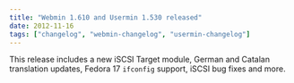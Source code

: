 ```yaml
---
title: "Webmin 1.610 and Usermin 1.530 released"
date: 2012-11-16
tags: ["changelog", "webmin-changelog", "usermin-changelog"]
---
```


This release includes a new iSCSI Target module, German and Catalan translation updates, Fedora 17 `ifconfig` support, iSCSI bug fixes and more.
